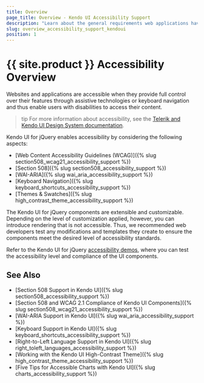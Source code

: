 ```yaml
---
title: Overview
page_title: Overview - Kendo UI Accessibility Support
description: "Learn about the general requirements web applications have to meet to be accessible and the Accessibility support Kendo UI components provide."
slug: overview_accessibility_support_kendoui
position: 1
---
```


# {{ site.product }} Accessibility Overview

Websites and applications are accessible when they provide full control over their features through assistive technologies or keyboard navigation and thus enable users with disabilities to access their content.

>tip For more information about accessibility, see the [Telerik and Kendo UI Design System documentation](https://www.telerik.com/design-system/docs/foundation/accessibility/global-accessibility/).

Kendo UI for jQuery enables accessibility by considering the following aspects:

* [Web Content Accessibility Guidelines (WCAG)]({% slug section508_wcag21_accessibility_support %})
* [Section 508]({% slug section508_accessibility_support %})
* [WAI-ARIA]({% slug wai_aria_accessibility_support %})
* [Keyboard Navigation]({% slug keyboard_shortcuts_accessibility_support %})
* [Themes & Swatches]({% slug high_contrast_theme_accessibility_support %})

The Kendo UI for jQuery components are extensible and customizable. Depending on the level of customization applied, however, you can introduce rendering that is not accessible. Thus, we recommended web developers test any modifications and templates they create to ensure the components meet the desired level of accessibility standards. 

Refer to the Kendo UI for jQuery [accessibility demos](https://demos.telerik.com/kendo-ui/accessibility), where you can test the accessibility level and compliance of the UI components.

## See Also

* [Section 508 Support in Kendo UI]({% slug section508_accessibility_support %})
* [Section 508 and WCAG 2.1 Compliance of Kendo UI Components]({% slug section508_wcag21_accessibility_support %})
* [WAI-ARIA Support in Kendo UI]({% slug wai_aria_accessibility_support %})
* [Keyboard Support in Kendo UI]({% slug keyboard_shortcuts_accessibility_support %})
* [Right-to-Left Language Support in Kendo UI]({% slug right_toleft_languages_accessibility_support %})
* [Working with the Kendo UI High-Contrast Theme]({% slug high_contrast_theme_accessibility_support %})
* [Five Tips for Accessible Charts with Kendo UI]({% slug charts_accessibility_support %})

